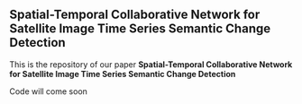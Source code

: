 ## Spatial-Temporal Collaborative Network for Satellite Image Time Series Semantic Change Detection
This is the repository of our paper **Spatial-Temporal Collaborative Network for Satellite Image Time Series Semantic Change Detection**

Code will come soon
